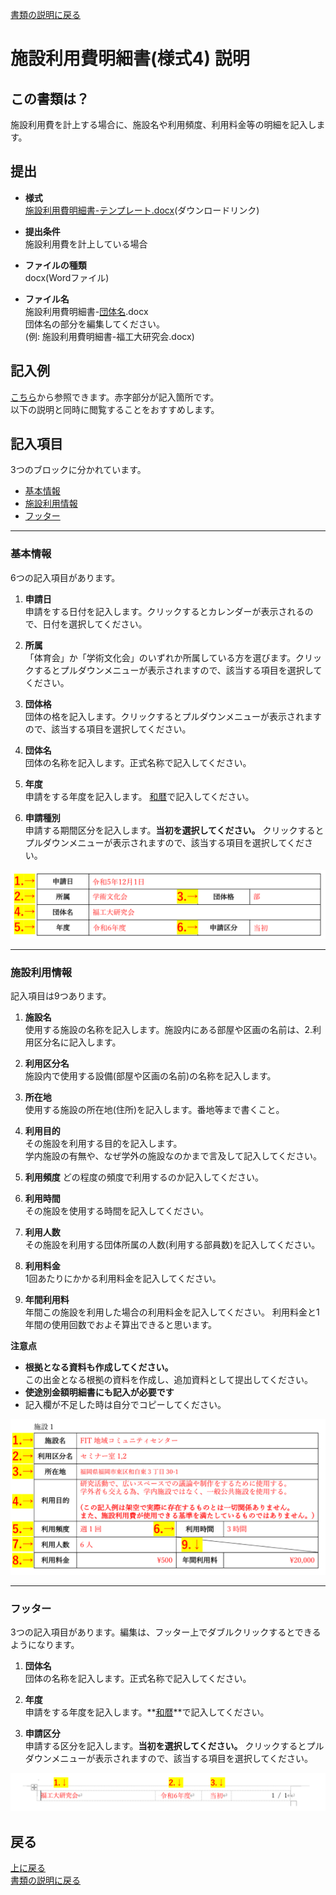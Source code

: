 [書類の説明に戻る](./書類の説明.md)
# 施設利用費明細書(様式4) 説明

## この書類は？
施設利用費を計上する場合に、施設名や利用頻度、利用料金等の明細を記入します。


## 提出

- **様式**  
[施設利用費明細書-テンプレート.docx](https://github.com/fit-sogokanri/documents/raw/main/budget-and-grant/inital/distribution/%E6%96%BD%E8%A8%AD%E5%88%A9%E7%94%A8%E8%B2%BB%E6%98%8E%E7%B4%B0%E6%9B%B8-%E3%83%86%E3%83%B3%E3%83%97%E3%83%AC%E3%83%BC%E3%83%88.docx)(ダウンロードリンク)  

- **提出条件**  
施設利用費を計上している場合   

- **ファイルの種類**  
docx(Wordファイル)  

- **ファイル名**  
施設利用費明細書-<ins>団体名</ins>.docx  
団体名の部分を編集してください。  
(例: 施設利用費明細書-福工大研究会.docx)  



## 記入例
[こちら](./sample/施設利用費明細書-記入例.pdf)から参照できます。赤字部分が記入箇所です。  
以下の説明と同時に閲覧することをおすすめします。



## 記入項目
3つのブロックに分かれています。
- [基本情報](#基本情報)
- [施設利用情報](#施設利用情報)
- [フッター](#フッター)

*****

### 基本情報
6つの記入項目があります。

1. **申請日**  
申請をする日付を記入します。クリックするとカレンダーが表示されるので、日付を選択してください。

2. **所属**  
「体育会」か「学術文化会」のいずれか所属している方を選びます。クリックするとプルダウンメニューが表示されますので、該当する項目を選択してください。

3. **団体格**  
団体の格を記入します。クリックするとプルダウンメニューが表示されますので、該当する項目を選択してください。

4. **団体名**  
団体の名称を記入します。正式名称で記入してください。

5. **年度**  
申請をする年度を記入します。
<string><ins>和暦</ins></string>で記入してください。  

6. **申請種別**  
申請する期間区分を記入します。**当初を選択してください。** クリックするとプルダウンメニューが表示されますので、該当する項目を選択してください。 

![施設利用費明細書 基本情報](./image/施設利用費明細書-基本情報.png)

*****

### 施設利用情報
記入項目は9つあります。

1. **施設名**  
使用する施設の名称を記入します。施設内にある部屋や区画の名前は、2.利用区分名に記入します。

2. **利用区分名**  
施設内で使用する設備(部屋や区画の名前)の名称を記入します。

3. **所在地**  
使用する施設の所在地(住所)を記入します。番地等まで書くこと。

4. **利用目的**  
その施設を利用する目的を記入します。  
学内施設の有無や、なぜ学外の施設なのかまで言及して記入してください。

5. **利用頻度** 
どの程度の頻度で利用するのか記入してください。

6. **利用時間**  
その施設を使用する時間を記入してください。

7. **利用人数**  
その施設を利用する団体所属の人数(利用する部員数)を記入してください。

8. **利用料金**  
1回あたりにかかる利用料金を記入してください。

9. **年間利用料**  
年間この施設を利用した場合の利用料金を記入してください。
利用料金と1年間の使用回数でおよそ算出できると思います。


**注意点**
- **根拠となる資料も作成してください。**  
この出金となる根拠の資料を作成し、追加資料として提出してください。
- **使途別金額明細書にも記入が必要です**  
- 記入欄が不足した時は自分でコピーしてください。


![施設利用費明細書 施設利用情報](./image/施設利用費明細書-施設利用情報.png)

*****

### フッター
3つの記入項目があります。編集は、フッター上でダブルクリックするとできるようになります。
1. **団体名**  
団体の名称を記入します。正式名称で記入してください。

2. **年度**  
申請をする年度を記入します。**<ins>和暦</ins>**で記入してください。  

3. **申請区分**  
申請する区分を記入します。**当初を選択してください。** クリックするとプルダウンメニューが表示されますので、該当する項目を選択してください。 

![施設利用費明細書 フッター](./image/施設利用費明細書-フッター.png)


## 戻る
[上に戻る](#施設利用費明細書様式4-説明)  
[書類の説明に戻る](./書類の説明.md)  